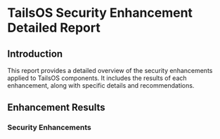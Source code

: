 # TailsOS Security Enhancement Detailed Report

## Introduction

This report provides a detailed overview of the security enhancements applied to TailsOS components. It includes the results of each enhancement, along with specific details and recommendations.

## Enhancement Results

### Security Enhancements
